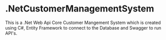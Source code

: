 # .NetCustomerManagementSystem
This is a .Net Web Api Core Customer Mangement System which is created using C#, Entity Framework to connect to the Database and Swagger to run API's.

